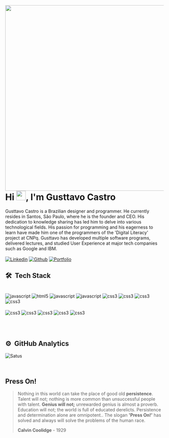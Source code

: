 <img align="right" height="590em" src="https://raw.githubusercontent.com/gist/castrogusttavo/2858517f1ddfd911340f9678a87b4564/raw/a05de23021778d5cc6fdc37aed68c159b6240967/githubcard.svg"/>
<h1>Hi <img src="https://raw.githubusercontent.com/kaueMarques/kaueMarques/master/hi.gif" height="30px">, I'm Gusttavo Castro</h1>

Gusttavo Castro is a Brazilian designer and programmer. He currently resides in Santos, São Paulo, where he is the founder and CEO. His dedication to knowledge sharing has led him to delve into various technological fields. His passion for programming and his eagerness to learn have made him one of the programmers of the 'Digital Literacy' project at CNPq. Gusttavo has developed multiple software programs, delivered lectures, and studied User Experience at major tech companies such as Google and IBM.
<br/>
<br/>
[![Linkedin](https://img.shields.io/badge/LinkedIn-black?style=for-the-badge&logo=linkedin&logoColor=9580ff)](https://www.linkedin.com/in/castrogusttavo/)
[![Github](https://img.shields.io/badge/GitHub-100000?style=for-the-badge&logo=github&logoColor=9580ff)](https://github.com/castrogusttavo)
[![Portfolio](https://img.shields.io/badge/Portfolio-black.svg?style=for-the-badge&logo=supabase&logoColor=9580ff)](https://gusttavocastro-com.vercel.app/)


<h2>🛠 &nbsp;Tech Stack</h2>

<div style="display: inline_block"><br/>
    <img align="center" alt="javascript" src="https://img.shields.io/badge/next%20js-black?style=for-the-badge&logo=nextdotjs&logoColor=white" />
    <img align="center" alt="html5" src="https://img.shields.io/badge/React-black?style=for-the-badge&logo=react&logoColor=white" />
    <img align="center" alt="javascript" src="https://img.shields.io/badge/TypeScript-black?style=for-the-badge&logo=typescript&logoColor=white" />
    <img align="center" alt="javascript" src="https://img.shields.io/badge/JavaScript-black?style=for-the-badge&logo=javascript&logoColor=white" />
    <img align="center" alt="css3" src="https://img.shields.io/badge/Tailwind-black?style=for-the-badge&logo=tailwind-css&logoColor=white" />  
    <img align="center" alt="css3" src="https://img.shields.io/badge/php-black.svg?style=for-the-badge&logo=php&logoColor=white" />
    <img align="center" alt="css3" src="https://img.shields.io/badge/ionic-black.svg?style=for-the-badge&logo=ionic&logoColor=white" />
    <img align="center" alt="css3" src="https://img.shields.io/badge/node.js-black.svg?style=for-the-badge&logo=node.js&logoColor=white" />
    <br/>
    <br/>
    <img align="center" alt="css3" src="https://img.shields.io/badge/vercel-black.svg?style=for-the-badge&logo=vercel&logoColor=white" />
    <img align="center" alt="css3" src="https://img.shields.io/badge/github-black.svg?style=for-the-badge&logo=github&logoColor=white" />
    <img align="center" alt="css3" src="https://img.shields.io/badge/Firebase-black.svg?style=for-the-badge&logo=firebase&logoColor=white" />
    <img align="center" alt="css3" src="https://img.shields.io/badge/VS%20Code-black.svg?style=for-the-badge&logo=visual-studio-code&logoColor=white" />
    <img align="center" alt="css3" src="https://img.shields.io/badge/Figma-black.svg?style=for-the-badge&logo=figma&logoColor=white" />
</div>

<br/><br/>

<h2>⚙️ &nbsp;GitHub Analytics</h2>

![Satus](https://github-readme-stats.vercel.app/api?username=castrogusttavo&show_icons=true&theme=dark)



<br/>

<h2>Press On!</h2>

> Nothing in this world can take the place of good old **persistence**. Talent will not; nothing is more common than unsuccessful people with talent. **Genius will not;** unrewarded genius is almost a proverb. Education will not; the world is full of educated derelicts. Persistence and determination alone are omnipotent.. The slogan **'Press On!'** has solved and always will solve the problems of the human race.
>
> **Calvin Coolidge** - 1929
